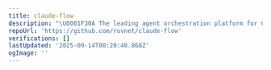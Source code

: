 ```yaml
---
title: claude-flow
description: "\U0001F30A The leading agent orchestration platform for Claude. Deploy intelligent multi-agent swarms, coordinate autonomous workflows, and build conversational AI systems. Features    enterprise-grade architecture, distributed swarm intelligence, RAG integration, and native Claude Code support via MCP protocol. Ranked #1 in agent-based frameworks."
repoUrl: 'https://github.com/ruvnet/claude-flow'
verifications: []
lastUpdated: '2025-09-14T00:20:40.868Z'
ogImage: ''
---
```


